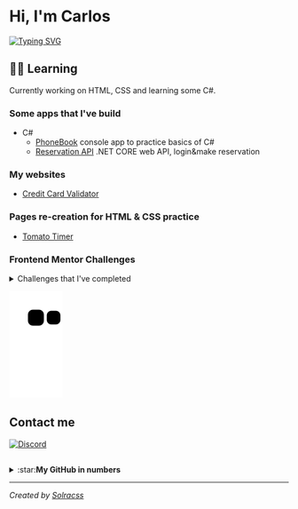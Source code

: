 # Hi, I'm Carlos

[![Typing SVG](https://readme-typing-svg.herokuapp.com?font=Noto+Sans&size=24&color=ADBAC7&Center=true&width=680&height=35&lines=Join+me+on+my+journey;of+becoming+web+developer)](https://git.io/typing-svg)
<br/>
## 👨‍🎓 Learning

Currently working on HTML, CSS and learning some C#.


### Some apps that I've build
 - C#
    - [PhoneBook](https://github.com/solracss/Phonebook#phonebook-app) console app to practice basics of C#
    - [Reservation API](https://github.com/solracss/reservation-api#reservation-api) .NET CORE web API, login&make reservation
 
### My websites
 - [Credit Card Validator](https://github.com/solracss/creditCardValidator/tree/main)


### Pages re-creation for HTML & CSS practice
- [Tomato Timer](https://github.com/solracss/tomato-timer-re-creation)

### Frontend Mentor Challenges
<details>
<summary>Challenges that I've completed</summary>

 - [QR Component](https://github.com/solracss/FrontendMentor-QR-component)
</details>


![Snake animation](https://github.com/solracss/solracss/blob/output/github-contribution-grid-snake.svg)


## Contact me
[![Discord](https://img.shields.io/badge/Contact-C4rlos%239278-blue?label=Discord&logo=discord&logoColor=ffffff)](https://discordapp.com/users/781484299098390529/)
##
<details>
<summary>:star:<b>My GitHub in numbers</b></summary><br/>

[![Top Langs-Dark](https://github-readme-stats.vercel.app/api/top-langs/?username=solracss&count_private=true&layout=compact&theme=dark#gh-dark-mode-only)](https://github.com/anuraghazra/github-readme-stats)<br/>
[![Top Langs-Light](https://github-readme-stats.vercel.app/api/top-langs/?username=solracss&count_private=true&layout=compact&theme=default#gh-light-mode-only)](https://github.com/anuraghazra/github-readme-stats#gh-light-mode-only)<br/>
![](https://komarev.com/ghpvc/?username=solracss&style=flat&label=Profile+Views&color=grey)
</details>


---

*Created by [Solracss](https://github.com/solracss)*

